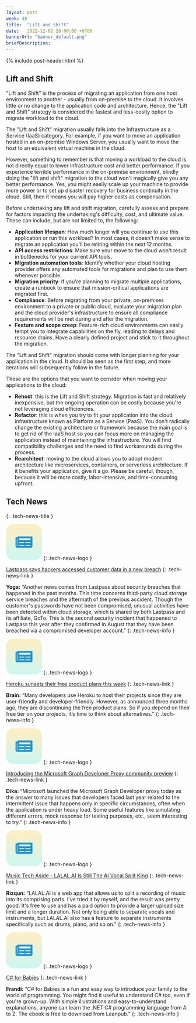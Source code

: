 ```yaml
---
layout: post
week: 48
title:  "Lift and Shift"
date:   2022-12-02 20:00:00 +0700
bannerUrl: "banner_default.png"
briefDescription: 
---
```


{% include post-header.html %}

## Lift and Shift

"Lift and Shift" is the process of migrating an application from one host environment to another - usually from on-premise to the cloud. It involves little or no change to the application code and architecture. Hence, the "Lift and Shift" strategy is considered the fastest and less-costly option to migrate workload to the cloud.

The "Lift and Shift" migration usually falls into the Infrastructure as a Service (IaaS) category. For example, if you want to move an application hosted in an on-premise Windows Server, you usually want to move the host to an equivalent virtual machine in the cloud.

However, something to remember is that moving a workload to the cloud is not directly equal to lower infrastructure cost and better performance. If you experience terrible performance in the on-premise environment, blindly doing the "lift and shift" migration to the cloud won't magically give you any better performance. Yes, you might easily scale up your machine to provide more power or to set up disaster recovery for business continuity in the cloud. Still, then it means you will pay higher costs as compensation.

Before undertaking any lift and shift migration, carefully assess and prepare for factors impacting the undertaking's difficulty, cost, and ultimate value. These can include, but are not limited to, the following:

- **Application lifespan**: How much longer will you continue to use this application or run this workload? In most cases, it doesn't make sense to migrate an application you'll be retiring within the next 12 months.
- **API access restrictions**: Make sure your move to the cloud won't result in bottlenecks for your current API tools.
- **Migration automation tools**: Identify whether your cloud hosting provider offers any automated tools for migrations and plan to use them whenever possible.
- **Migration priority**: If you're planning to migrate multiple applications, create a runbook to ensure that mission-critical applications are migrated first.
- **Compliance**: Before migrating from your private, on-premises environment to a private or public cloud, evaluate your migration plan and the cloud provider's infrastructure to ensure all compliance requirements will be met during and after the migration.
- **Feature and scope creep**: Feature-rich cloud environments can easily tempt you to integrate capabilities on the fly, leading to delays and resource drains. Have a clearly defined project and stick to it throughout the migration.


The "Lift and Shift" migration should come with longer planning for your application in the cloud. It should be seen as the first step, and more iterations will subsequently follow in the future.

These are the options that you want to consider when moving your applications to the cloud:

- **Rehost**: this is the Lift and Shift strategy. Migration is fast and relatively inexpensive, but the ongoing operation can be costly because you're not leveraging cloud efficiencies.
- **Refactor**: this is when you try to fit your application into the cloud infrastructure known as Platform as a Service (PaaS). You don't radically change the existing architecture or framework because the main goal is to get rid of the IaaS host so you can focus more on managing the application instead of maintaining the infrastructure. You will find compatibility challenges and the need to find workarounds during the process.
- **Rearchitect**: moving to the cloud allows you to adopt modern architecture like microservices, containers, or serverless architecture. If it benefits your application, give it a go. Please be careful, though, because it will be more costly, labor-intensive, and time-consuming upfront.

## Tech News
{: .tech-news-title }

![memo](/assets/images/tech-news.svg)
{: .tech-news-logo }

[Lastpass says hackers accessed customer data in a new breach](https://blog.lastpass.com/2022/11/notice-of-recent-security-incident/)
{: .tech-news-link }

__Yoga:__ “Another news comes from Lastpass about security breaches that happened in the past months. This time concerns third-party cloud storage service breaches and the aftermath of the previous accident. Though the customer's passwords have not been compromised, unusual activities have been detected within cloud storage, which is shared by both Lastpass and its affiliate, GoTo. This is the second security incident that happened to Lastpass this year after they confirmed in August that they have been breached via a compromised developer account.”
{: .tech-news-info }

![memo](/assets/images/tech-news.svg)
{: .tech-news-logo }

[Heroku sunsets their free product plans this week](https://blog.heroku.com/next-chapter)
{: .tech-news-link }

__Brain:__ “Many developers use Heroku to host their projects since they are user-friendly and developer-friendly. However, as announced three months ago, they are discontinuing the free product plans. So if you depend on their free tier on your projects, it’s time to think about alternatives.”
{: .tech-news-info }

![memo](/assets/images/tech-news.svg)
{: .tech-news-logo }

[Introducing the Microsoft Graph Developer Proxy community preview](https://devblogs.microsoft.com/microsoft365dev/introducing-the-microsoft-graph-developer-proxy-community-preview/)
{: .tech-news-link }

__Dika:__ “Microsoft launched the Microsoft Graph Developer proxy today as the answer to many issues that developers faced last year related to the intermittent issue that happens only in specific circumstances, often when the application is under heavy load. Some useful features like simulating different errors, mock response for testing purposes, etc., seem interesting to try.”
{: .tech-news-info }

![memo](/assets/images/tech-news.svg)
{: .tech-news-logo }

[Music Tech Aside - LALAL.AI Is Still The AI Vocal Split King](https://dev.to/elliotmangini/music-tech-aside-lalalai-is-still-the-ai-vocal-split-king-2e2)
{: .tech-news-link }

__Rizqun:__ “LALAL.AI is a web app that allows us to split a recording of music into its comprising parts. I've tried it by myself, and the result was pretty good. It's free to use and has a paid option to provide a larger upload size limit and a longer duration. Not only being able to separate vocals and instruments, but LALAL.AI also has a feature to separate instruments specifically such as drums, piano, and so on.”
{: .tech-news-info }

![memo](/assets/images/tech-news.svg)
{: .tech-news-logo }

[C# for Babies](https://leanpub.com/csharp-for-babies)
{: .tech-news-link }

__Frandi:__ “C# for Babies is a fun and easy way to introduce your family to the world of programming. You might find it useful to understand C# too, even if you're grown-up. With simple illustrations and easy-to-understand explanations, anyone can learn the .NET C# programming language from A to Z. The ebook is free to download from Leanpub.”
{: .tech-news-info }
